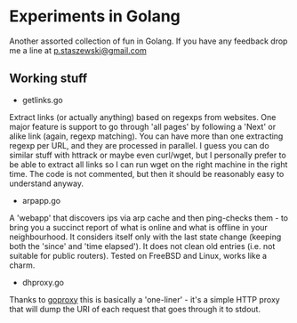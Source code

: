 # Experiments in Golang

Another assorted collection of fun in Golang.
If you have any feedback drop me a line at p.staszewski@gmail.com

Working stuff
-------------
* getlinks.go

Extract links (or actually anything) based on regexps from websites. One major feature is support to go through 'all pages' by following a 'Next' or alike link (again, regexp matching). You can have more than one extracting regexp per URL, and they are processed in parallel. I guess you can do similar stuff with httrack or maybe even curl/wget, but I personally prefer to be able to extract all links so I can run wget on the right machine in the right time. The code is not commented, but then it should be reasonably easy to understand anyway.

* arpapp.go

A 'webapp' that discovers ips via arp cache and then ping-checks them - to bring you a succinct report of what is online and what is offline in your neighbourhood. It considers itself only with the last state change (keeping both the 'since' and 'time elapsed'). It does not clean old entries (i.e. not suitable for public routers). Tested on FreeBSD and Linux, works like a charm.

* dhproxy.go

Thanks to [goproxy](https://github.com/elazarl/goproxy) this is basically a 'one-liner' - it's a simple HTTP proxy that will dump the URI of each request that goes through it to stdout.
